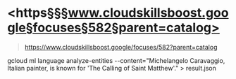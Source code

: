 # <https§§§www.cloudskillsboost.google§focuses§582§parent=catalog>
> <https://www.cloudskillsboost.google/focuses/582?parent=catalog>


gcloud ml language analyze-entities --content="Michelangelo Caravaggio, Italian painter, is known for 'The Calling of Saint Matthew'." > result.json

